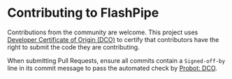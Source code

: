 # Contributing to FlashPipe

Contributions from the community are welcome. This project uses [Developer Certificate of Origin (DCO)](https://developercertificate.org) to certify that contributors have the right to submit the code they are contributing.

When submitting Pull Requests, ensure all commits contain a `Signed-off-by` line in its commit message to pass the automated check by [Probot: DCO](https://probot.github.io/apps/dco/).